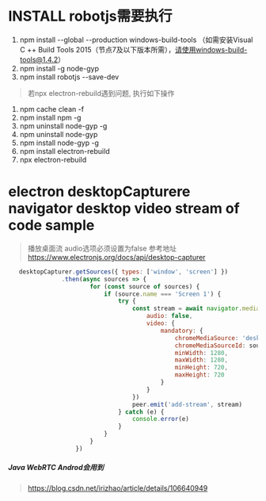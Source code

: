 # INSTALL robotjs需要执行
 1. npm install --global --production windows-build-tools （如需安装Visual C ++ Build Tools 2015（节点7及以下版本所需），请使用windows-build-tools@1.4.2）
 2. npm install -g node-gyp
 3. npm install robotjs --save-dev

> 若npx electron-rebuild遇到问题, 执行如下操作

 1. npm cache clean -f
 2. npm install npm -g
 3. npm uninstall node-gyp -g
 4. npm uninstall node-gyp
 5. npm install node-gyp -g
 6. npm install electron-rebuild
 7. npx electron-rebuild


 # electron desktopCapturere navigator desktop video stream of code sample 
 
 > 播放桌面流 audio选项必须设置为false 参考地址 https://www.electronjs.org/docs/api/desktop-capturer
 ``` javascript
    desktopCapturer.getSources({ types: ['window', 'screen'] })
                .then(async sources => {
                        for (const source of sources) {
                            if (source.name === 'Screen 1') {
                                try {
                                    const stream = await navigator.mediaDevices.getUserMedia({
                                        audio: false,
                                        video: {
                                            mandatory: {
                                                chromeMediaSource: 'desktop',
                                                chromeMediaSourceId: source.id,
                                                minWidth: 1280,
                                                maxWidth: 1280,
                                                minHeight: 720,
                                                maxHeight: 720
                                            }
                                        }
                                    })
                                    peer.emit('add-stream', stream)
                                } catch (e) {
                                    console.error(e)
                                }
                            }
                        }
                    })
 ```

 ##### Java WebRTC Androd会用到
 > https://blog.csdn.net/irizhao/article/details/106640949

 